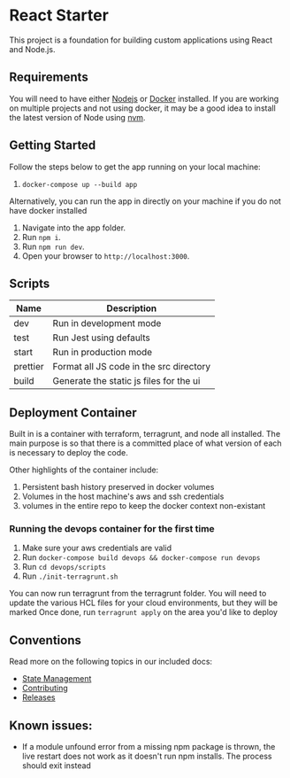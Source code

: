 # React Starter

This project is a foundation for building custom applications using React and Node.js.

## Requirements

You will need to have either [Nodejs](https://nodejs.org/en/download/) or [Docker](https://docker.com) installed. If you are working on multiple projects and not using docker, it may be a good idea to install the latest version of Node using [nvm](https://github.com/nvm-sh/nvm).

## Getting Started

Follow the steps below to get the app running on your local machine:

1. `docker-compose up --build app`

Alternatively, you can run the app in directly on your machine if you do not have docker installed

1. Navigate into the app folder.
1. Run `npm i`.
1. Run `npm run dev`.
1. Open your browser to `http://localhost:3000`.

## Scripts

| Name      | Description                             |
| --------- | --------------------------------------- |
| dev       | Run in development mode                 |
| test      | Run Jest using defaults                 |
| start     | Run in production mode                  |
| prettier  | Format all JS code in the src directory |
| build     | Generate the static js files for the ui |

## Deployment Container 

Built in is a container with terraform, terragrunt, and node all installed. The main purpose is so that there is a committed place of what version of each is necessary to deploy the code.

Other highlights of the container include:
1. Persistent bash history preserved in docker volumes
1. Volumes in the host machine's aws and ssh credentials
1. volumes in the entire repo to keep the docker context non-existant

### Running the devops container for the first time

1. Make sure your aws credentials are valid
1. Run `docker-compose build devops && docker-compose run devops`
1. Run `cd devops/scripts`
1. Run `./init-terragrunt.sh`

You can now run terragrunt from the terragrunt folder. You will need to update the various HCL files for your cloud environments, but they will be marked
Once done, run `terragrunt apply` on the area you'd like to deploy

## Conventions

Read more on the following topics in our included docs:

-   [State Management](./docs/StateManagement.md)
-   [Contributing](docs/Contributing.md)
-   [Releases](docs/Releases.md)


## Known issues:

- If a module unfound error from a missing npm package is thrown, the live restart does not work as it doesn't run npm installs. The process should exit instead